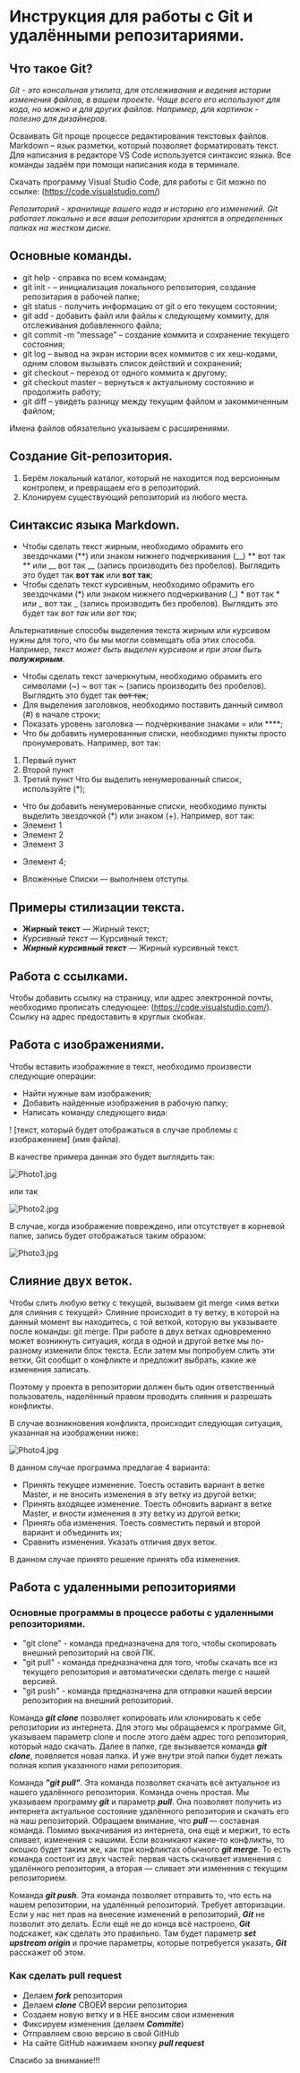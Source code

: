 # Инструкция для работы с Git и удалёнными репозитариями.

## Что такое Git?

*Git - это консольная утилита, для отслеживания и ведения истории изменения файлов, в вашем проекте. Чаще всего его используют для кода, но можно и для других файлов. Например, для картинок - полезно для дизайнеров.*

Осваивать Git проще процессе редактирования текстовых файлов. Markdown – язык разметки,
который позволяет форматировать текст. Для написания в редакторе VS Code используется
синтаксис языка.
Все команды задаём при помощи написания кода в терминале.

Скачать программу Visual Studio Code, для работы с Git можно по ссылке: (https://code.visualstudio.com/)

*Репозиторий - хранилище вашего кода и историю его изменений. Git работает локально и все ваши репозитории хранятся в определенных папках на жестком диске.*

## Основные команды.

* git help - справка по всем командам;
* git init - – инициализация локального репозитория, создание репозитария в рабочей папке;
* git status - получить информацию от git о его текущем состоянии;
* git add - добавить файл или файлы к следующему коммиту, для отслеживания добавленного файла;
* git commit -m “message” – создание коммита и сохранение текущего состояния;
* git log – вывод на экран истории всех коммитов с их хеш-кодами, одним словом вызывать список действий и сохранений;
* git checkout – переход от одного коммита к другому;
* git checkout master – вернуться к актуальному состоянию и продолжить работу;
* git diff – увидеть разницу между текущим файлом и закоммиченным файлом;

Имена файлов обязательно указываем 
с расширениями.

## Создание Git-репозитория.

1. Берём локальный каталог, который не
находится под версионным контролем, 
и превращаем его в репозиторий.
2. Клонируем существующий репозиторий 
из любого места.

## Синтаксис языка Markdown.

* Чтобы сделать текст жирным, необходимо обрамить его звездочками (**) или знаком нижнего подчеркивания (__) ** вот так ** или __ вот так __ (запись производить без пробелов). 
Выглядить это будет так **вот так** или __вот так__;
* Чтобы сделать текст курсивным, необходимо обрамить его звездочками (*) или знаком нижнего подчеркивания (_) * вот так * или _ вот так _ (запись производить без пробелов). 
Выглядить это будет так *вот так* или _вот так_;

Альтернативные способы выделения текста жирным или курсивом нужны для того, что бы мы могли совмещать оба этих способа. Например, _текст может быть выделен курсивом и при этом быть **полужирным**_.

* Чтобы сделать текст зачеркнутым,  необходимо обрамить его символами (~) ~ вот так ~ (запись производить без пробелов). 
Выглядить это будет так ~~вот так~~;
* Для выделения заголовков, необходимо поставить данный символ (#) в начале строки;
* Показать уровень заголовка —
подчеркивание знаками = или ****;
* Что бы добавить нумерованные списки, необходимо пункты просто пронумеровать.
Например, вот так:
1. Первый пункт
2. Второй пункт
3. Третий пункт
Что бы выделить ненумерованный список, используйте (*);
* Что бы добавить ненумерованные списки, необходимо пункты выделить звездочкой (*) или знаком (+).
Например, вот так:
* Элемент 1
* Элемент 2
* Элемент 3
+ Элемент 4;
* Вложенные Списки — выполняем отступы.

## Примеры стилизации текста.

* **Жирный текст** — Жирный текст;
* *Курсивный текст* — Курсивный текст;
* ***Жирный курсивный текст*** — Жирный курсивный текст.


## Работа с ссылками.

Чтобы добавить ссылку на страницу, или адрес электронной почты, необходимо прописать следующее:
(https://code.visualstudio.com/). Ссылку на адрес предоставить в круглых скобках.
## Работа с изображениями.

Чтобы вставить изображение в текст, необходимо произвести следующие операции:

* Найти нужные вам изображения;
* Добавить найденные изображения в рабочую папку;
* Написать команду следующего вида:

 ! [текст, который будет отображаться в случае проблемы с изображением] (имя файла). 

 В качестве примера данная это будет выглядить так:

 ![Photo1.jpg](Photo1.jpg)

или так 

![Photo2.jpg](Photo2.jpg)

В случае, когда изображение повреждено, или отсутствует в корневой папке, запись будет отображаться таким образом:

![Photo3.jpg](Photo3.jpg)

## Слияние двух веток.

Чтобы слить любую ветку с текущей, вызываем
git merge <имя ветки для слияния с текущей>
Слияние происходит в ту ветку, в которой на данный момент вы находитесь, с той веткой, которую вы указываете после команды: git merge.
При работе в двух ветках одновременно может
возникнуть ситуация, когда в одной и другой
ветке мы по-разному изменили блок текста.
Если затем мы попробуем слить эти ветки, Git
сообщит о конфликте и предложит выбрать,
какие же изменения записать. 

Поэтому у проекта в репозитории должен быть один
ответственный пользователь, наделённый правом проводить
слияния и разрешать конфликты.

В случае возникновения конфликта, происходит следующая ситуация, указанная на изображении ниже:

![Photo4.jpg](Photo4.jpg)

В данном случае программа предлагае 4 варианта:
* Принять текущее изменение. Тоесть оставить вариант в ветке Master, и не вносить изменения в эту ветку из другой ветки;
* Принять входящее изменение. Тоесть обновить  вариант в ветке Master, и вности изменения в эту ветку из другой ветки;
* Принять оба изменения. Тоесть совместить первый и второй вариант и объединить их;
* Сравнить изменения. Указать отличия двух веток.

В данном случае принято решение принять оба изменения.


## Работа с удаленными репозиториями

### Основные программы в процессе работы с удаленными репозиториями.

* "git clone" - команда предназначена для того, чтобы скопировать внешний репозиторий на свой ПК.
* "git pull" - команда предназначена для того, чтобы скачать все из текущего репозитория и автоматически сделать merge с нашей версией.
* "git push" - команда предназначена для отправки нашей версии репозитория на внешний репозиторий.

Команда ***git clone*** позволяет копировать или клонировать к себе репозитории из
интернета. Для этого мы обращаемся к программе Git, указываем параметр clone и
после этого даём адрес того репозитория, который надо скачать. Далее в папке, где
вызывается команда ***git clone***, появляется новая папка. И уже внутри этой папки будет
лежать полная копия указанного нами репозитория.

Команда ***"git pull"***. Эта команда позволяет скачать всё актуальное из нашего удалённого репозитория.
Команда очень простая. Мы указываем программу ***git*** и параметр ***pull***. Она позволяет
получить из интернета актуальное состояние удалённого репозитория и скачать его на
наш репозиторий. Обращаем внимание, что ***pull*** — составная команда. Помимо
выкачивания из интернета, она ещё и мержит, то есть сливает, изменения с нашими.
Если возникают какие-то конфликты, то окошко будет таким же, как при конфликтах
обычного ***git merge***. То есть команда состоит из двух частей: первая часть скачивает
изменения с удалённого репозитория, а вторая — сливает эти изменения с текущим репозиторием.

Команда ***git push***. Эта команда позволяет отправить то, что есть на нашем репозитории, на удалённый
репозиторий. Требует авторизации. Если у нас нет прав на внесение изменений в
репозиторий, ***Git*** не позволит это делать. Если ещё не до конца всё настроено, ***Git***
подскажет, как сделать это правильно. Там будет параметр ***set upstream origin*** и прочие
параметры, которые потребуется указать, ***Git*** расскажет об этом.


### Как сделать pull request

* Делаем ***fork*** репозитория
* Делаем ***clone*** СВОЕЙ версии репозитория
* Создаем новую ветку и в НЕЕ вносим свои изменения
* Фиксируем изменения (делаем ***Commite***)
* Отправляем свою версию в свой GitHub
* На сайте GitHub нажимаем кнопку ***pull request*** 




Спасибо за внимание!!!